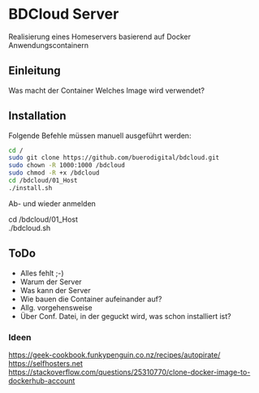 # BDCloud Server

Realisierung eines Homeservers basierend auf Docker Anwendungscontainern
  

## Einleitung

Was macht der Container
Welches Image wird verwendet?


## Installation

Folgende Befehle müssen manuell ausgeführt werden:  

```sh
cd /  
sudo git clone https://github.com/buerodigital/bdcloud.git  
sudo chown -R 1000:1000 /bdcloud  
sudo chmod -R +x /bdcloud  
cd /bdcloud/01_Host  
./install.sh  
```

Ab- und wieder anmelden  
  
cd /bdcloud/01_Host  
./bdcloud.sh  


## ToDo

* Alles fehlt ;-)  
* Warum der Server  
* Was kann der Server  
* Wie bauen die Container aufeinander auf?  
* Allg. vorgehensweise
* Über Conf. Datei, in der geguckt wird, was schon installiert ist?



### Ideen
<https://geek-cookbook.funkypenguin.co.nz/recipes/autopirate/>  
<https://selfhosters.net>  
<https://stackoverflow.com/questions/25310770/clone-docker-image-to-dockerhub-account>
